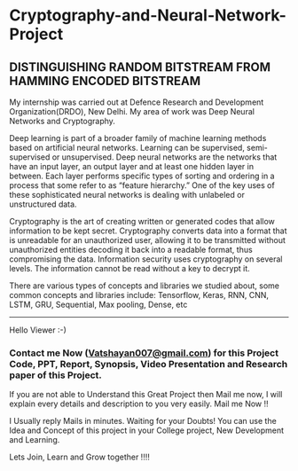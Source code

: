 # Cryptography-and-Neural-Network-Project

## DISTINGUISHING RANDOM BITSTREAM FROM HAMMING ENCODED BITSTREAM

My internship was carried out at Defence Research and Development Organization(DRDO), New Delhi. My area of work was Deep Neural Networks and Cryptography.

Deep learning is part of a broader family of machine learning methods based on artificial neural networks. Learning can be supervised, semi-supervised or unsupervised. Deep neural networks are the networks that have an input layer, an output layer and at least one hidden layer in between. Each layer performs specific types of sorting and ordering in a process that some refer to as “feature hierarchy.” One of the key uses of these sophisticated neural networks is dealing with unlabeled or unstructured data.  

Cryptography is the art of creating written or generated codes that allow information to be kept secret. Cryptography converts data into a format that is unreadable for an unauthorized user, allowing it to be transmitted without unauthorized entities decoding it back into a readable format, thus compromising the data. Information security uses cryptography on several levels. The information cannot be read without a key to decrypt it.

There are various types of concepts and libraries we studied about, some common concepts and libraries include: Tensorflow, Keras, RNN, CNN, LSTM, GRU, Sequential, Max pooling, Dense, etc

________________________________________________________________________________________________________________________________________________________________________________

Hello Viewer :-)

### Contact me Now (Vatshayan007@gmail.com) for this Project Code, PPT, Report, Synopsis, Video Presentation and Research paper of this Project.

If you are not able to Understand this Great Project then Mail me now, I will explain every details and description to you very easily. Mail me Now !!

I Usually reply Mails in minutes. Waiting for your Doubts!
You can use the Idea and Concept of this project in your College project, New Development and Learning.

Lets Join, Learn and Grow together !!!!
